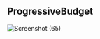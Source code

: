 ## ProgressiveBudget

![Screenshot (65)](https://user-images.githubusercontent.com/69650837/112408240-74ce2b00-8ce5-11eb-9009-b4948f49d1fd.png)
